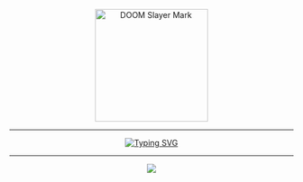 <!-- Logo del DOOM Slayer -->
<p align="center">
  <img src="https://upload.wikimedia.org/wikipedia/commons/3/3a/Doom_Slayer_Mark.svg" alt="DOOM Slayer Mark" width="200">
</p>

---

<!-- Frase animada -->
<p align="center">
  <a href="https://git.io/typing-svg">
    <img src="https://readme-typing-svg.demolab.com?font=Share+Tech+Mono&size=30&pause=1000&color=FF0000&center=true&vCenter=true&width=600&lines=THE+ONLY+THING+THEY+FEAR+IS+YOU" alt="Typing SVG" />
  </a>
</p>

---

<p align="center">
  <img src="https://komarev.com/ghpvc/?username=sergiosteven-idk&label=Profile+Visits&color=ff0000&style=for-the-badge">
</p>
